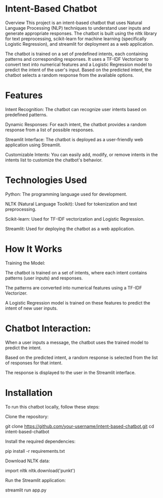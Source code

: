 # Intent-Based Chatbot

Overview
This project is an intent-based chatbot that uses Natural Language Processing (NLP) techniques to understand user inputs and generate appropriate responses. The chatbot is built using the nltk library for text preprocessing, scikit-learn for machine learning (specifically Logistic Regression), and streamlit for deployment as a web application.

The chatbot is trained on a set of predefined intents, each containing patterns and corresponding responses. It uses a TF-IDF Vectorizer to convert text into numerical features and a Logistic Regression model to predict the intent of the user's input. Based on the predicted intent, the chatbot selects a random response from the available options.

# Features
Intent Recognition: The chatbot can recognize user intents based on predefined patterns.

Dynamic Responses: For each intent, the chatbot provides a random response from a list of possible responses.

Streamlit Interface: The chatbot is deployed as a user-friendly web application using Streamlit.

Customizable Intents: You can easily add, modify, or remove intents in the intents list to customize the chatbot's behavior.

# Technologies Used
Python: The programming language used for development.

NLTK (Natural Language Toolkit): Used for tokenization and text preprocessing.

Scikit-learn: Used for TF-IDF vectorization and Logistic Regression.

Streamlit: Used for deploying the chatbot as a web application.

# How It Works
Training the Model:

The chatbot is trained on a set of intents, where each intent contains patterns (user inputs) and responses.

The patterns are converted into numerical features using a TF-IDF Vectorizer.

A Logistic Regression model is trained on these features to predict the intent of new user inputs.

# Chatbot Interaction:

When a user inputs a message, the chatbot uses the trained model to predict the intent.

Based on the predicted intent, a random response is selected from the list of responses for that intent.

The response is displayed to the user in the Streamlit interface.

# Installation
To run this chatbot locally, follow these steps:

Clone the repository:

git clone https://github.com/your-username/intent-based-chatbot.git
cd intent-based-chatbot

Install the required dependencies:

pip install -r requirements.txt

Download NLTK data:

import nltk
nltk.download('punkt')

Run the Streamlit application:

streamlit run app.py
